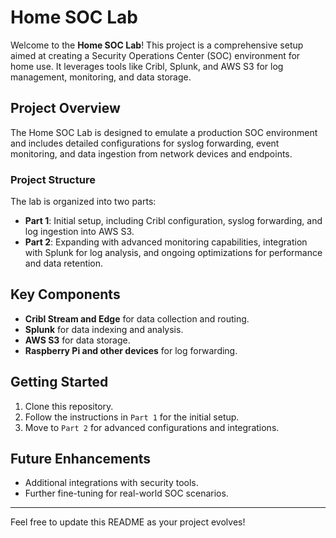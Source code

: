 # Home SOC Lab

Welcome to the **Home SOC Lab**! This project is a comprehensive setup aimed at creating a Security Operations Center (SOC) environment for home use. It leverages tools like Cribl, Splunk, and AWS S3 for log management, monitoring, and data storage.

## Project Overview

The Home SOC Lab is designed to emulate a production SOC environment and includes detailed configurations for syslog forwarding, event monitoring, and data ingestion from network devices and endpoints.

### Project Structure

The lab is organized into two parts:

- **Part 1**: Initial setup, including Cribl configuration, syslog forwarding, and log ingestion into AWS S3.
- **Part 2**: Expanding with advanced monitoring capabilities, integration with Splunk for log analysis, and ongoing optimizations for performance and data retention.

## Key Components

- **Cribl Stream and Edge** for data collection and routing.
- **Splunk** for data indexing and analysis.
- **AWS S3** for data storage.
- **Raspberry Pi and other devices** for log forwarding.

## Getting Started

1. Clone this repository.
2. Follow the instructions in `Part 1` for the initial setup.
3. Move to `Part 2` for advanced configurations and integrations.

## Future Enhancements

- Additional integrations with security tools.
- Further fine-tuning for real-world SOC scenarios.

---

Feel free to update this README as your project evolves!
